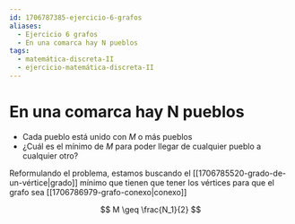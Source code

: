 ```yaml
---
id: 1706787385-ejercicio-6-grafos
aliases:
  - Ejercicio 6 grafos
  - En una comarca hay N pueblos
tags:
  - matemática-discreta-II
  - ejercicio-matemática-discreta-II
---
```


# En una comarca hay N pueblos

- Cada pueblo está unido con $M$ o más pueblos
- ¿Cuál es el mínimo de $M$ para poder llegar de cualquier pueblo a cualquier otro?

Reformulando el problema, estamos buscando el [[1706785520-grado-de-un-vértice|grado]] mínimo que tienen que tener los vértices para que el grafo sea [[1706786979-grafo-conexo|conexo]]

$$
M \geq \frac{N_1}{2}
$$
